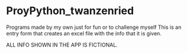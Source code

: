 # ProyPython_twanzenried
Programs made by my own just for fun or to challenge myself
This is an entry form that creates an excel file with the info that it is given.

ALL INFO SHOWN IN THE APP IS FICTIONAL.
